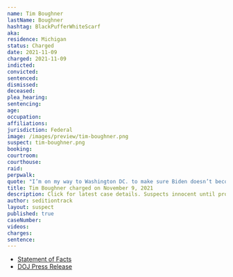 ```yaml
---
name: Tim Boughner
lastName: Boughner
hashtag: BlackPufferWhiteScarf
aka:
residence: Michigan
status: Charged
date: 2021-11-09
charged: 2021-11-09
indicted:
convicted:
sentenced:
dismissed:
deceased:
plea_hearing:
sentencing:
age:
occupation:
affiliations:
jurisdiction: Federal
image: /images/preview/tim-boughner.png
suspect: tim-boughner.png
booking:
courtroom:
courthouse:
raid:
perpwalk:
quote: "I’m on my way to Washington DC. to make sure Biden doesn’t become president."
title: Tim Boughner charged on November 9, 2021
description: Click for latest case details. Suspects innocent until proven guilty.
author: seditiontrack
layout: suspect
published: true
caseNumber:
videos:
charges:
sentence:
---
```


- [Statement of Facts](https://storage.courtlistener.com/recap/gov.uscourts.dcd.237402/gov.uscourts.dcd.237402.1.1.pdf)
- [DOJ Press Release](https://www.justice.gov/usao-dc/pr/michigan-man-charged-assault-law-enforcement-during-jan-6-capitol-breach)
